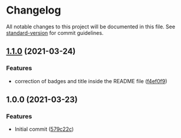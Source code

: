 # Changelog

All notable changes to this project will be documented in this file. See [standard-version](https://github.com/conventional-changelog/standard-version) for commit guidelines.

## [1.1.0](https://github.com/danielcerongrajales/Cards/compare/v1.0.0...v1.1.0) (2021-03-24)


### Features

* correction of badges and title inside the  README file ([f4ef0f9](https://github.com/danielcerongrajales/Cards/commit/f4ef0f9b4b584ad1e85083550a1327e500035057))

## 1.0.0 (2021-03-23)


### Features

* Initial commit ([579c22c](https://github.com/danielcerongrajales/Cards/commit/579c22c0f019e27e3ed91aad40081c19605a0c64))
